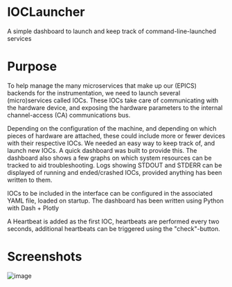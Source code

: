 # IOCLauncher

A simple dashboard to launch and keep track of command-line-launched services

# Purpose

To help manage the many microservices that make up our (EPICS) backends for the instrumentation, we need to launch several (micro)services called IOCs. These IOCs take care of communicating with the hardware device, and exposing the hardware parameters to the internal channel-access (CA) communications bus. 

Depending on the configuration of the machine, and depending on which pieces of hardware are attached, these could include more or fewer devices with their respective IOCs. We needed an easy way to keep track of, and launch new IOCs. A quick dashboard was built to provide this. The dashboard also shows a few graphs on which system resources can be tracked to aid troubleshooting. Logs showing STDOUT and STDERR can be displayed of running and ended/crashed IOCs, provided anything has been written to them. 

IOCs to be included in the interface can be configured in the associated YAML file, loaded on startup. The dashboard has been written using Python with Dash + Plotly

A Heartbeat is added as the first IOC, heartbeats are performed every two seconds, additional heartbeats can be triggered using the "check"-button. 

# Screenshots

![image](https://github.com/BAMresearch/IOCLauncher/assets/5449929/79fe5279-463f-479d-ad6a-dbfcdaf0ebd0)
